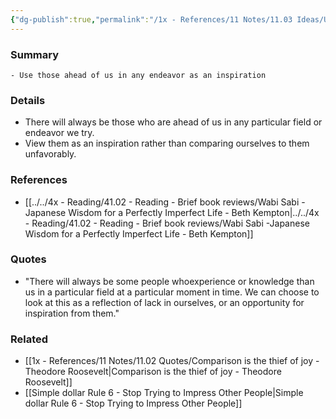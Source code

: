 ```yaml
---
{"dg-publish":true,"permalink":"/1x - References/11 Notes/11.03 Ideas/Use those who are ahead of us as inspiration/","noteIcon":""}
---
```



### Summary
	- Use those ahead of us in any endeavor as an inspiration

### Details
- There will always be those who are ahead of us in any particular field or endeavor we try. 
- View them as an inspiration rather than comparing ourselves to them unfavorably.

### References
- [[../../4x - Reading/41.02 - Reading - Brief book reviews/Wabi Sabi -Japanese Wisdom for a Perfectly Imperfect Life - Beth Kempton\|../../4x - Reading/41.02 - Reading - Brief book reviews/Wabi Sabi -Japanese Wisdom for a Perfectly Imperfect Life - Beth Kempton]]

### Quotes
- "There will always be some people whoexperience or knowledge than us in a particular field at a particular moment in time. We can choose to look at this as a reflection of lack in ourselves, or an opportunity for inspiration from them."

### Related
- [[1x - References/11 Notes/11.02 Quotes/Comparison is the thief of joy - Theodore Roosevelt\|Comparison is the thief of joy - Theodore Roosevelt]]
- [[Simple dollar Rule 6 - Stop Trying to Impress Other People\|Simple dollar Rule 6 - Stop Trying to Impress Other People]]